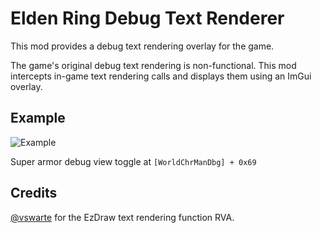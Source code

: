 # Elden Ring Debug Text Renderer

This mod provides a debug text rendering overlay for the game.

The game's original debug text rendering is non-functional. This mod intercepts in-game text rendering calls and displays them using an ImGui overlay.

## Example

![Example](/demo/demo.png)

Super armor debug view toggle at `[WorldChrManDbg] + 0x69`

## Credits

[@vswarte](https://github.com/vswarte) for the EzDraw text rendering function RVA.
